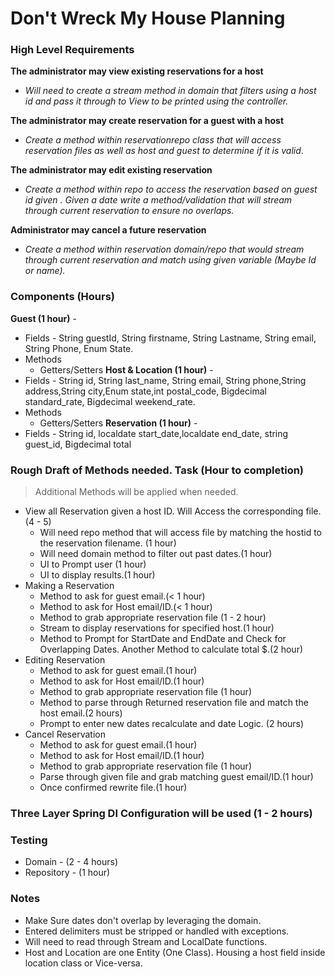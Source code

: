 # Don't Wreck My House Planning

### High Level Requirements

<Strong>The administrator may view existing reservations for a host</Strong>
  * <em>Will need to create a stream method in domain that filters using a host id and
pass it through to View to be printed using the controller.</em><br>

<strong>The administrator may create reservation for a guest with a host</strong>
  * <em>Create a method within reservationrepo class that will access
reservation files as well as host and guest to determine if it is valid</em>.

<strong>The administrator may edit existing reservation</strong>
  * <em>Create a method within repo to access the reservation based on guest id given
. Given a date write a method/validation that will stream through current reservation to
    ensure no overlaps.</em>

<strong>Administrator may cancel a future reservation</strong>
  * <em>Create a method within reservation domain/repo that would stream through current reservation
and match using given variable (Maybe Id or name).</em>


### Components (Hours)

<strong>Guest (1 hour)</strong> -
  * Fields - String guestId, String firstname, String Lastname, String email, String Phone, Enum State.
  * Methods
    * Getters/Setters
<strong>Host & Location (1 hour)</strong> -
  * Fields - String id, String last_name, String email, String phone,String address,String city,Enum state,int
    postal_code, Bigdecimal standard_rate, Bigdecimal weekend_rate.
  * Methods
    * Getters/Setters
<strong>Reservation (1 hour)</strong> -
  * Fields - String id, localdate start_date,localdate end_date, string guest_id, Bigdecimal total


### Rough Draft of Methods needed. Task (Hour to completion)
> Additional Methods will be applied when needed.

* View all Reservation given a host ID. Will Access the corresponding file.(4 - 5)
  * Will need repo method that will access file by matching the hostid to the reservation filename. (1 hour)
  * Will need domain method to filter out past dates.(1 hour)
  * UI to Prompt user (1 hour)
  * UI to display results.(1 hour)
* Making a Reservation
  * Method to ask for guest email.(< 1 hour)
  * Method to ask for Host email/ID.(< 1 hour)
  * Method to grab appropriate reservation file (1 - 2 hour)
  * Stream to display reservations for specified host.(1 hour)
  * Method to Prompt for StartDate and EndDate and Check for Overlapping Dates.
    Another Method to calculate total $.(2 hour)
* Editing Reservation
  * Method to ask for guest email.(1 hour)
  * Method to ask for Host email/ID.(1 hour)
  * Method to grab appropriate reservation file (1 hour)
  * Method to parse through Returned reservation file and match the host email.(2 hours)
  * Prompt to enter new dates recalculate and date Logic. (2 hours)
* Cancel Reservation
  * Method to ask for guest email.(1 hour)
  * Method to ask for Host email/ID.(1 hour)
  * Method to grab appropriate reservation file (1 hour)
  * Parse through given file and grab matching guest email/ID.(1 hour)
  * Once confirmed rewrite file.(1 hour)

### Three Layer Spring DI Configuration will be used (1 - 2 hours)

### Testing

* Domain - (2 - 4 hours)
* Repository - (1 hour)

### Notes
  * Make Sure dates don't overlap by leveraging the domain.
  * Entered delimiters must be stripped or handled with exceptions.
  * Will need to read through Stream and LocalDate functions.
  * Host and Location are one Entity (One Class).
Housing a host field inside location class or Vice-versa.

